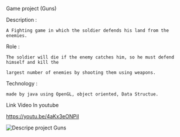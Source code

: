 Game project (Guns)

  Description :
  
    A Fighting game in which the soldier defends his land from the enemies.
    
  Role :
  
    The soldier will die if the enemy catches him, so he must defend himself and kill the
    
    largest number of enemies by shooting them using weapons.
    
  Technology :
  
    made by java using OpenGL, object oriented, Data Structue.
    
    
 Link Video In youtube 
 
  https://youtu.be/4aKx3eONPiI

![Descripe project Guns](https://user-images.githubusercontent.com/75572519/170826971-63089d0f-3b49-4e00-a463-fb19d02dc568.gif)
